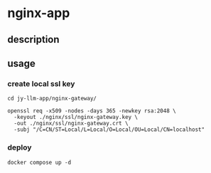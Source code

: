 # nginx-app

## description

## usage

### create local ssl key

```shell
cd jy-llm-app/nginx-gateway/
```

```shell
openssl req -x509 -nodes -days 365 -newkey rsa:2048 \
  -keyout ./nginx/ssl/nginx-gateway.key \
  -out ./nginx/ssl/nginx-gateway.crt \
  -subj "/C=CN/ST=Local/L=Local/O=Local/OU=Local/CN=localhost"
```

### deploy

```shell
docker compose up -d
```
